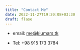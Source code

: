 ```yaml
---
title: "Contact Me"
date: 2022-11-27T19:20:08+03:30
draft: flase
---
```


- email: me@kiumars.tk

- Tel: +98 915 173 3784